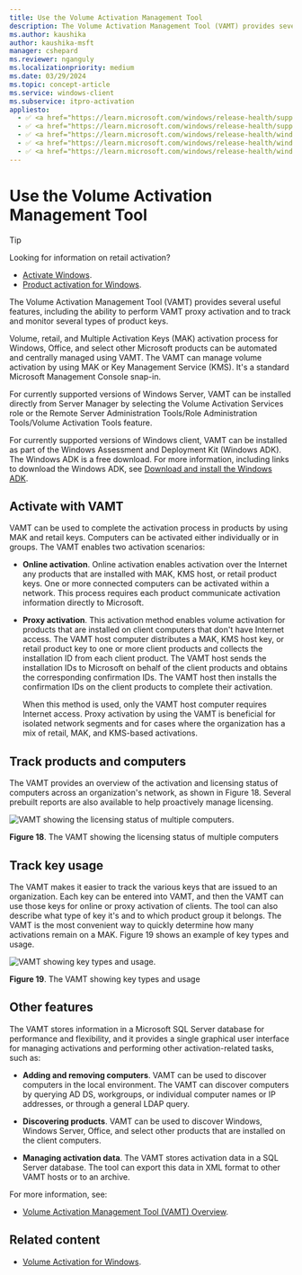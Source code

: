 ```yaml
---
title: Use the Volume Activation Management Tool
description: The Volume Activation Management Tool (VAMT) provides several useful features, including the ability to track and monitor several types of product keys.
ms.author: kaushika
author: kaushika-msft
manager: cshepard
ms.reviewer: nganguly
ms.localizationpriority: medium
ms.date: 03/29/2024
ms.topic: concept-article
ms.service: windows-client
ms.subservice: itpro-activation
appliesto:
  - ✅ <a href="https://learn.microsoft.com/windows/release-health/supported-versions-windows-client" target="_blank">Windows 11</a>
  - ✅ <a href="https://learn.microsoft.com/windows/release-health/supported-versions-windows-client" target="_blank">Windows 10</a>
  - ✅ <a href="https://learn.microsoft.com/windows/release-health/windows-server-release-info" target="_blank">Windows Server 2022</a>
  - ✅ <a href="https://learn.microsoft.com/windows/release-health/windows-server-release-info" target="_blank">Windows Server 2019</a>
  - ✅ <a href="https://learn.microsoft.com/windows/release-health/windows-server-release-info" target="_blank">Windows Server 2016</a>
---
```


# Use the Volume Activation Management Tool

> [!TIP]
>
> Looking for information on retail activation?
>
> - [Activate Windows](https://support.microsoft.com/windows/activate-windows-c39005d4-95ee-b91e-b399-2820fda32227).
> - [Product activation for Windows](https://support.microsoft.com/windows/product-activation-for-windows-online-support-telephone-numbers-35f6a805-1259-88b4-f5e9-b52cccef91a0).

The Volume Activation Management Tool (VAMT) provides several useful features, including the ability to perform VAMT proxy activation and to track and monitor several types of product keys.

Volume, retail, and Multiple Activation Keys (MAK) activation process for Windows, Office, and select other Microsoft products can be automated and centrally managed using VAMT. The VAMT can manage volume activation by using MAK or Key Management Service (KMS). It's a standard Microsoft Management Console snap-in.

For currently supported versions of Windows Server, VAMT can be installed directly from Server Manager by selecting the Volume Activation Services role or the Remote Server Administration Tools/Role Administration Tools/Volume Activation Tools feature.

For currently supported versions of Windows client, VAMT can be installed as part of the Windows Assessment and Deployment Kit (Windows ADK). The Windows ADK is a free download. For more information, including links to download the Windows ADK, see [Download and install the Windows ADK](/windows-hardware/get-started/adk-install).

## Activate with VAMT

VAMT can be used to complete the activation process in products by using MAK and retail keys. Computers can be activated either individually or in groups. The VAMT enables two activation scenarios:

- **Online activation**. Online activation enables activation over the Internet any products that are installed with MAK, KMS host, or retail product keys. One or more connected computers can be activated within a network. This process requires each product communicate activation information directly to Microsoft.

- **Proxy activation**. This activation method enables volume activation for products that are installed on client computers that don't have Internet access. The VAMT host computer distributes a MAK, KMS host key, or retail product key to one or more client products and collects the installation ID from each client product. The VAMT host sends the installation IDs to Microsoft on behalf of the client products and obtains the corresponding confirmation IDs. The VAMT host then installs the confirmation IDs on the client products to complete their activation.

    When this method is used, only the VAMT host computer requires Internet access. Proxy activation by using the VAMT is beneficial for isolated network segments and for cases where the organization has a mix of retail, MAK, and KMS-based activations.

## Track products and computers

The VAMT provides an overview of the activation and licensing status of computers across an organization's network, as shown in Figure 18. Several prebuilt reports are also available to help proactively manage licensing.

![VAMT showing the licensing status of multiple computers.](../images/volumeactivationforwindows81-18.jpg)

**Figure 18**. The VAMT showing the licensing status of multiple computers

## Track key usage

The VAMT makes it easier to track the various keys that are issued to an organization. Each key can be entered into VAMT, and then the VAMT can use those keys for online or proxy activation of clients. The tool can also describe what type of key it's and to which product group it belongs. The VAMT is the most convenient way to quickly determine how many activations remain on a MAK. Figure 19 shows an example of key types and usage.

![VAMT showing key types and usage.](../images/volumeactivationforwindows81-19.jpg)

**Figure 19**. The VAMT showing key types and usage

## Other features

The VAMT stores information in a Microsoft SQL Server database for performance and flexibility, and it provides a single graphical user interface for managing activations and performing other activation-related tasks, such as:

- **Adding and removing computers**. VAMT can be used to discover computers in the local environment. The VAMT can discover computers by querying AD DS, workgroups, or individual computer names or IP addresses, or through a general LDAP query.

- **Discovering products**. VAMT can be used to discover Windows, Windows Server, Office, and select other products that are installed on the client computers.

- **Managing activation data**. The VAMT stores activation data in a SQL Server database. The tool can export this data in XML format to other VAMT hosts or to an archive.

For more information, see:

- [Volume Activation Management Tool (VAMT) Overview](./volume-activation-management-tool.md).

## Related content

- [Volume Activation for Windows](volume-activation-windows.md).
